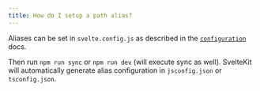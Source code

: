 ```yaml
---
title: How do I setup a path alias?
---
```


Aliases can be set in `svelte.config.js` as described in the [`configuration`](/docs/configuration#alias) docs.

Then run `npm run sync` or `npm run dev` (will execute sync as well). SvelteKit will automatically generate alias configuration in `jsconfig.json` or `tsconfig.json`.
